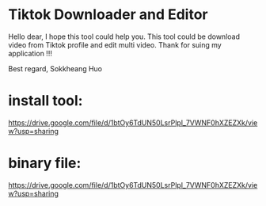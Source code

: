 # Tiktok Downloader and Editor

Hello dear,
	I hope this tool could help you.
	This tool could be download video from Tiktok profile and edit multi video.
Thank for suing my application !!!

Best regard,
Sokkheang Huo

# install tool: 
https://drive.google.com/file/d/1btOy6TdUN50LsrPlpl_7VWNF0hXZEZXk/view?usp=sharing

# binary file: 
https://drive.google.com/file/d/1btOy6TdUN50LsrPlpl_7VWNF0hXZEZXk/view?usp=sharing
